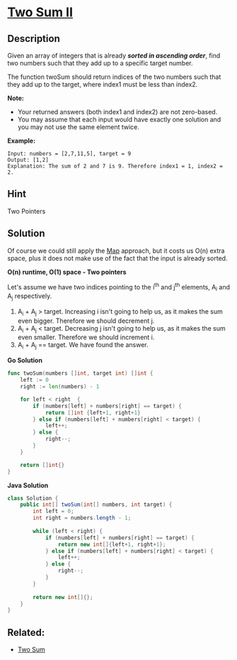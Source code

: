 # [Two Sum II](https://leetcode.com/problems/two-sum-ii-input-array-is-sorted/)

## Description

Given an array of integers that is already <b><i>sorted in ascending order</i></b>, find two numbers such that they add up to a specific target number.

The function twoSum should return indices of the two numbers such that they add up to the target, where index1 must be less than index2.

**Note:**

* Your returned answers (both index1 and index2) are not zero-based.
* You may assume that each input would have exactly one solution and you may not use the same element twice.

**Example:**

```
Input: numbers = [2,7,11,5], target = 9
Output: [1,2]
Explanation: The sum of 2 and 7 is 9. Therefore index1 = 1, index2 = 2.
```

## Hint
Two Pointers

## Solution 
Of course we could still apply the [Map](../Maps/TwoSum/README.md) approach, but it costs us O(n) extra space, plus it does not make use of the fact that the input is already sorted. 

**O(n) runtime, O(1) space - Two pointers**

Let's assume we have two indices pointing to the i<sup>th</sup> and j<sup>th</sup> elements, A<sub>i</sub> and A<sub>j</sub> respectively. 

1. A<sub>i</sub> + A<sub>j</sub> > target. Increasing i isn't going to help us, as it makes the sum even bigger. Therefore we should decrement j. 
2. A<sub>i</sub> + A<sub>j</sub> < target. Decreasing j isn't going to help us, as it makes the sum even smaller. Therefore we should increment i. 
3. A<sub>i</sub> + A<sub>j</sub> == target. We have found the answer. 

**Go Solution**
```go
func twoSum(numbers []int, target int) []int {
	left := 0
	right := len(numbers) - 1

	for left < right  {
		if (numbers[left] + numbers[right] == target) {
			return []int {left+1, right+1}
		} else if (numbers[left] + numbers[right] < target) {
			left++;
		} else {
			right--;
		}
	}

	return []int{}
}
```

**Java Solution**

```java
class Solution {
    public int[] twoSum(int[] numbers, int target) {
        int left = 0;
        int right = numbers.length - 1;
        
        while (left < right) {
            if (numbers[left] + numbers[right] == target) {
                return new int[]{left+1, right+1};
            } else if (numbers[left] + numbers[right] < target) {
                left++;
            } else {
                right--;
            }
        }
        
        return new int[]{};
    }
}
```

## Related:

* [Two Sum](../Maps/TwoSum/README.md)
